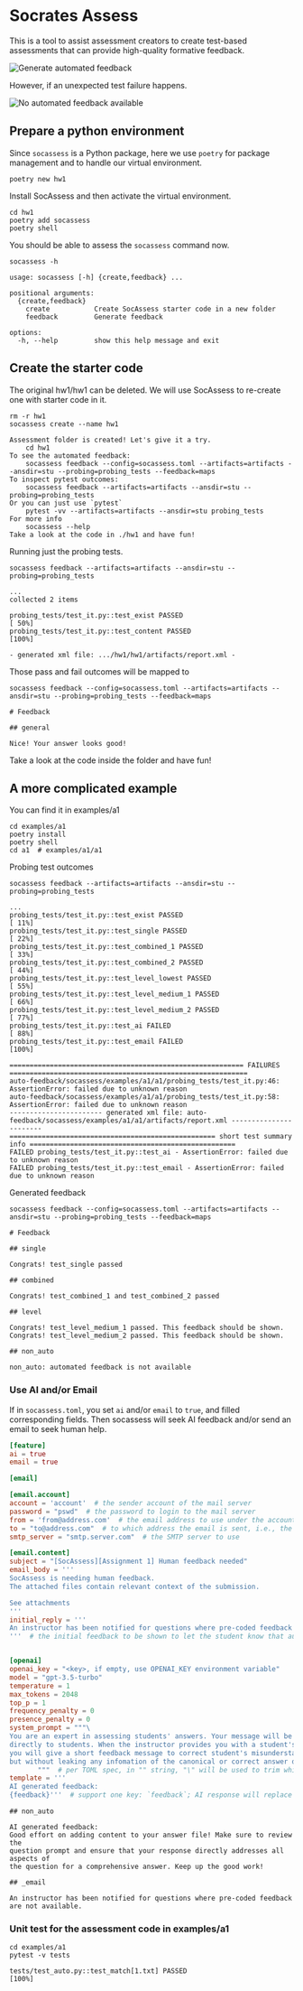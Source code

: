 # Socrates Assess

This is a tool to assist assessment creators to create test-based assessments
that can provide high-quality formative feedback.

![Generate automated feedback](doc/automated.png)

However, if an unexpected test failure happens.

![No automated feedback available](doc/diagram.png)

## Prepare a python environment

Since `socassess` is a Python package, here we use `poetry` for package
management and to handle our virtual environment.

```
poetry new hw1
```

Install SocAssess and then activate the virtual environment.

```
cd hw1
poetry add socassess
poetry shell
```

You should be able to assess the `socassess` command now.

```
socassess -h
```

```
usage: socassess [-h] {create,feedback} ...

positional arguments:
  {create,feedback}
    create           Create SocAssess starter code in a new folder
    feedback         Generate feedback

options:
  -h, --help         show this help message and exit
```

## Create the starter code

The original hw1/hw1 can be deleted. We will use SocAssess to re-create one with
starter code in it.

```
rm -r hw1
socassess create --name hw1
```

```
Assessment folder is created! Let's give it a try.
    cd hw1
To see the automated feedback:
    socassess feedback --config=socassess.toml --artifacts=artifacts --ansdir=stu --probing=probing_tests --feedback=maps
To inspect pytest outcomes:
    socassess feedback --artifacts=artifacts --ansdir=stu --probing=probing_tests
Or you can just use `pytest`
    pytest -vv --artifacts=artifacts --ansdir=stu probing_tests
For more info
    socassess --help
Take a look at the code in ./hw1 and have fun!
```

Running just the probing tests.

```
socassess feedback --artifacts=artifacts --ansdir=stu --probing=probing_tests
```

```
...
collected 2 items

probing_tests/test_it.py::test_exist PASSED                                                                             [ 50%]
probing_tests/test_it.py::test_content PASSED                                                                           [100%]

- generated xml file: .../hw1/hw1/artifacts/report.xml -
```

Those pass and fail outcomes will be mapped to

```
socassess feedback --config=socassess.toml --artifacts=artifacts --ansdir=stu --probing=probing_tests --feedback=maps
```

```
# Feedback

## general

Nice! Your answer looks good!
```

Take a look at the code inside the folder and have fun!

## A more complicated example

You can find it in examples/a1

```
cd examples/a1
poetry install
poetry shell
cd a1  # examples/a1/a1
```

Probing test outcomes

```
socassess feedback --artifacts=artifacts --ansdir=stu --probing=probing_tests
```

```
...
probing_tests/test_it.py::test_exist PASSED                                                                             [ 11%]
probing_tests/test_it.py::test_single PASSED                                                                            [ 22%]
probing_tests/test_it.py::test_combined_1 PASSED                                                                        [ 33%]
probing_tests/test_it.py::test_combined_2 PASSED                                                                        [ 44%]
probing_tests/test_it.py::test_level_lowest PASSED                                                                      [ 55%]
probing_tests/test_it.py::test_level_medium_1 PASSED                                                                    [ 66%]
probing_tests/test_it.py::test_level_medium_2 PASSED                                                                    [ 77%]
probing_tests/test_it.py::test_ai FAILED                                                                                [ 88%]
probing_tests/test_it.py::test_email FAILED                                                                             [100%]

========================================================== FAILURES ===========================================================
auto-feedback/socassess/examples/a1/a1/probing_tests/test_it.py:46: AssertionError: failed due to unknown reason
auto-feedback/socassess/examples/a1/a1/probing_tests/test_it.py:58: AssertionError: failed due to unknown reason
----------------------- generated xml file: auto-feedback/socassess/examples/a1/a1/artifacts/report.xml -----------------------
=================================================== short test summary info ===================================================
FAILED probing_tests/test_it.py::test_ai - AssertionError: failed due to unknown reason
FAILED probing_tests/test_it.py::test_email - AssertionError: failed due to unknown reason
```

Generated feedback

```
socassess feedback --config=socassess.toml --artifacts=artifacts --ansdir=stu --probing=probing_tests --feedback=maps
```

```
# Feedback

## single

Congrats! test_single passed

## combined

Congrats! test_combined_1 and test_combined_2 passed

## level

Congrats! test_level_medium_1 passed. This feedback should be shown.
Congrats! test_level_medium_2 passed. This feedback should be shown.

## non_auto

non_auto: automated feedback is not available
```

### Use AI and/or Email

If in `socassess.toml`, you set `ai` and/or `email` to `true`, and filled
corresponding fields. Then socassess will seek AI feedback and/or send an email
to seek human help.

```toml
[feature]
ai = true
email = true
```

```toml
[email]

[email.account]
account = 'account'  # the sender account of the mail server
password = "pswd"  # the password to login to the mail server
from = 'from@address.com'  # the email address to use under the account
to = "to@address.com"  # to which address the email is sent, i.e., the expert email
smtp_server = "smtp.server.com"  # the SMTP server to use

[email.content]
subject = "[SocAssess][Assignment 1] Human feedback needed"
email_body = '''
SocAssess is needing human feedback.
The attached files contain relevant context of the submission.

See attachments
'''
initial_reply = '''
An instructor has been notified for questions where pre-coded feedback are not available.
'''  # the initial feedback to be shown to let the student know that automated feedback is not available


[openai]
openai_key = "<key>, if empty, use OPENAI_KEY environment variable"
model = "gpt-3.5-turbo"
temperature = 1
max_tokens = 2048
top_p = 1
frequency_penalty = 0
presence_penalty = 0
system_prompt = """\
You are an expert in assessing students' answers. Your message will be sent \
directly to students. When the instructor provides you with a student's answer, \
you will give a short feedback message to correct student's misunderstanding, \
but without leaking any infomation of the canonical or correct answer directly. \
       """  # per TOML spec, in "" string, "\" will be used to trim whitespaces and newlines
template = '''
AI generated feedback:
{feedback}'''  # support one key: `feedback`; AI response will replace {feedback}
```

```
## non_auto

AI generated feedback:
Good effort on adding content to your answer file! Make sure to review the
question prompt and ensure that your response directly addresses all aspects of
the question for a comprehensive answer. Keep up the good work!

## _email

An instructor has been notified for questions where pre-coded feedback are not available.
```

### Unit test for the assessment code in examples/a1

```
cd examples/a1
pytest -v tests
```

```
tests/test_auto.py::test_match[1.txt] PASSED                                                                            [100%]
```
